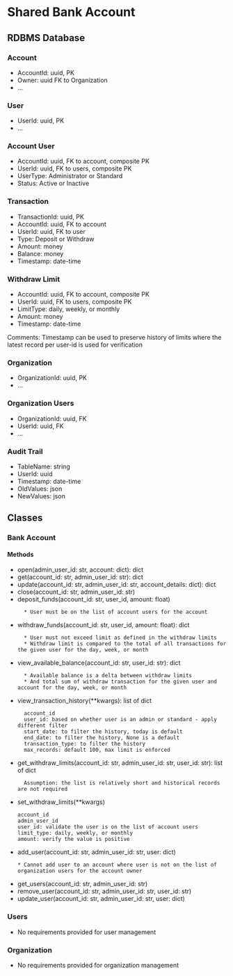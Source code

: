 # Shared Bank Account

## RDBMS Database

### Account

* AccountId: uuid, PK
* Owner: uuid FK to Organization
* ...

### User

* UserId: uuid, PK
* ...

### Account User

* AccountId: uuid, FK to account, composite PK
* UserId: uuid, FK to users, composite PK
* UserType: Administrator or Standard
* Status: Active or Inactive

### Transaction

* TransactionId: uuid, PK
* AccountId: uuid, FK to account
* UserId: uuid, FK to user
* Type: Deposit or Withdraw
* Amount: money
* Balance: money
* Timestamp: date-time

### Withdraw Limit

* AccountId: uuid, FK to account, composite PK
* UserId: uuid, FK to users, composite PK
* LimitType: daily, weekly, or monthly
* Amount: money
* Timestamp: date-time

Comments: Timestamp can be used to preserve history of limits where the latest record per user-id is used for verification

### Organization

* OrganizationId: uuid, PK
* ...

### Organization Users

* OrganizationId: uuid, FK
* UserId: uuid, FK
* ...

### Audit Trail

* TableName: string
* UserId: uuid
* Timestamp: date-time
* OldValues: json
* NewValues: json


## Classes

### Bank Account

#### Methods

* open(admin_user_id: str, account: dict): dict
* get(account_id: str, admin_user_id: str): dict
* update(account_id: str, admin_user_id: str, account_details: dict): dict
* close(account_id: str, admin_user_id: str)
* deposit_funds(account_id: str, user_id, amount: float)
  ```
    * User must be on the list of account users for the account
  ```
* withdraw_funds(account_id: str, user_id, amount: float): dict
  ```
    * User must not exceed limit as defined in the withdraw limits
    * Withdraw limit is compared to the total of all transactions for the given user for the day, week, or month
  ```  
* view_available_balance(account_id: str, user_id: str): dict
  ```
    * Available balance is a delta between withdraw limits
    * And total sum of withdraw transaction for the given user and account for the day, week, or month
  ```
* view_transaction_history(**kwargs): list of dict
  ```
    account_id
    user_id: based on whether user is an admin or standard - apply different filter
    start_date: to filter the history, today is default
    end_date: to filter the history, None is a default
    transaction_type: to filter the history
    max_records: default 100, max limit is enforced
  ```
* get_withdraw_limits(account_id: str, admin_user_id: str, user_id: str): list of dict
  ```
    Assumption: the list is relatively short and historical records are not required
  ```
* set_withdraw_limits(**kwargs)
  ```
  account_id
  admin_user_id
  user_id: validate the user is on the list of account users
  limit_type: daily, weekly, or monthly
  amount: verify the value is positive
  ```
* add_user(account_id: str, admin_user_id: str, user: dict)
  ```
  * Cannot add user to an account where user is not on the list of organization users for the account owner
  ```
* get_users(account_id: str, admin_user_id: str)
* remove_user(account_id: str, admin_user_id: str, user_id: str)
* update_user(account_id: str, admin_user_id: str, user: dict)

### Users

* No requirements provided for user management

### Organization

* No requirements provided for organization management